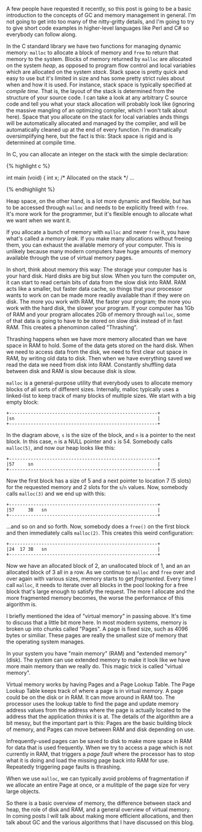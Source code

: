 A few people have requested it recently, so this post is going to be a
basic introduction to the concepts of GC and memory management in general. I'm
not going to get into too many of the nitty-gritty details, and I'm going to
try to give short code examples in higher-level languages like Perl and C# so
everybody can follow along.

In the C standard library we have two functions for managing dynamic memory:
`malloc` to allocate a block of memory and `free` to return that memory to the
system. Blocks of memory returned by `malloc` are allocated on the system
*heap*, as opposed to program flow control and local variables which are
allocated on the system *stack*. Stack space is pretty quick and easy to use
but it's limited in size and has some pretty strict rules about when and how
it is used. For instance, stack space is typically specified at *compile
time*. That is, the layout of the stack is determined from the structure of
your source code. I can take a look at any arbitrary C source code and tell
you what your stack allocation will probably look like (ignoring the massive
mangling of an optimizing compiler, which I won't talk about here). Space that
you allocate on the stack for local variables ands things will be
automatically allocated and managed by the compiler, and will be automatically
cleaned up at the end of every function. I'm dramatically oversimplifying
here, but the fact is this: Stack space is rigid and is determined at compile
time.

In C, you can allocate an integer on the stack with the simple declaration:

{% highlight c %}

int main (void) {
    int x;   /* Allocated on the stack */
    ...

{% endhighlight %}

Heap space, on the other hand, is a lot more dynamic and flexible, but has to
be accessed through `malloc` and needs to be explicitly freed with `free`.
It's more work for the programmer, but it's flexible enough to allocate what
we want when we want it.

If you allocate a bunch of memory with `malloc` and never `free` it, you have
what's called a *memory leak*. If you make many allocations without freeing
them, you can exhaust the available memory of your computer. This is unlikely
because many modern computers have huge amounts of memory available through
the use of virtual memory pages.

In short, think about memory this way: The storage your computer has is your
hard disk. Hard disks are big but slow. When you turn the computer on, it can
start to read certain bits of data from the slow disk into RAM. RAM acts like
a smaller, but faster data cache, so things that your processor wants to work
on can be made more readily available than if they were on disk. The more you
work with RAM, the faster your program; the more you work with the hard disk,
the slower your program. If your computer has 1Gb of RAM and your program
allocates 2Gb of memory through `malloc`, some of that data is going to have
to be stored on slow disk instead of in fast RAM. This creates a phenominon
called "Thrashing".

Thrashing happens when we have more memory allocated than we have space in
RAM to hold. Some of the data gets stored on the hard disk. When we need to
access data from the disk, we need to first clear out space in RAM, by writing
old data to disk. Then when we have everything saved we read the data we need
from disk into RAM. Constantly shuffling data between disk and RAM is slow
because disk is slow.

`malloc` is a general-purpose utility that everybody uses to allocate memory
blocks of all sorts of different sizes. Internally, malloc typically uses
a linked-list to keep track of many blocks of multiple sizes. We start with a
big empty block:

    +-------------------------------------------------------+
    |sn                                                     |
    +-------------------------------------------------------+

In the diagram above, `s` is the size of the block, and `n` is a pointer to
the next block. In this case, `n` is a NULL pointer and `s` is 54. Somebody
calls `malloc(5)`, and now our heap looks like this:

    +-------------------------------------------------------+
    |57     sn                                              |
    +-------------------------------------------------------+

Now the first block has a size of 5 and a next pointer to location 7 (5 slots)
for the requested memory and 2 slots for the `s`/`n` values. Now, somebody
calls `malloc(3)` and we end up with this:

    +-------------------------------------------------------+
    |57     3B   sn                                         |
    +-------------------------------------------------------+

...and so on and so forth. Now, somebody does a `free()` on the first block
and then immediately calls `malloc(2)`. This creates this weird configuration:

    +-------------------------------------------------------+
    |24  17 3B   sn                                         |
    +-------------------------------------------------------+

Now we have an allocated block of 2, an unallocated block of 1, and an
an allocated block of 3 all in a row. As we continue to `malloc` and `free`
over and over again with various sizes, memory starts to get *fragmented*.
Every time I call `malloc`, it needs to iterate over all blocks in the pool
looking for a free block that's large enough to satisfy the request. The more
I allocate and the more fragmented memory becomes, the worse the performance
of this algorithm is.

I briefly mentioned the idea of "virtual memory" in passing above. It's time
to discuss that a little bit more here. In most modern systems, memory is
broken up into chunks called "Pages". A page is fixed size, such as 4096 bytes
or similiar. These pages are really the smallest size of memory that the
operating system manages.

In your system you have "main memory" (RAM) and "extended memory" (disk). The
system can use extended memory to make it look like we have more main memory
than we really do. This magic trick is called "virtual memory".

Virtual memory works by having Pages and a Page Lookup Table. The Page Lookup
Table keeps track of where a page is in virtual memory. A page could be on
the disk or in RAM. It can move around in RAM too. The processor uses the
lookup table to find the page and update memory address values from the
address where the page is actually located to the address that the application
thinks it is at. The details of the algorithm are a bit messy, but the
important part is this: Pages are the basic building block of memory, and
Pages can move between RAM and disk depending on use.

Infrequently-used pages can be saved to disk to make more space in RAM for
data that is used frequently. When we try to access a page which is not
currently in RAM, that triggers a *page fault* where the processor has to
stop what it is doing and load the missing page back into RAM for use.
Repeatedly triggering page faults is thrashing.

When we use `malloc`, we can typically avoid problems of fragmentation if we
allocate an entire Page at once, or a mulitiple of the page size for very
large objects.

So there is a basic overview of memory, the difference between stack and heap,
the role of disk and RAM, and a general overview of virtual memory. In
coming posts I will talk about making more efficient allocations, and then
talk about GC and the various algorithms that I have discussed on this blog.
